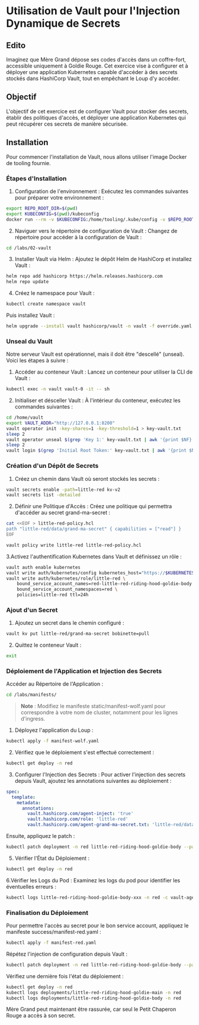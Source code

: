# Utilisation de Vault pour l'Injection Dynamique de Secrets
## Edito

Imaginez que Mère Grand dépose ses codes d'accès dans un coffre-fort, accessible uniquement à Goldie Rouge. Cet exercice 
vise à configurer et à déployer une application Kubernetes capable d'accéder à des secrets stockés dans HashiCorp Vault,
tout en empêchant le Loup d'y accéder.

## Objectif
L'objectif de cet exercice est de configurer Vault pour stocker des secrets, établir des politiques d'accès, et déployer
une application Kubernetes qui peut récupérer ces secrets de manière sécurisée.

## Installation

Pour commencer l'installation de Vault, nous allons utiliser l'image Docker de tooling fournie.

### Étapes d'Installation
1. Configuration de l'environnement :
Exécutez les commandes suivantes pour préparer votre environnement :

```bash
export REPO_ROOT_DIR=$(pwd)
export KUBECONFIG=$(pwd)/kubeconfig
docker run --rm -v $KUBECONFIG:/home/tooling/.kube/config -v $REPO_ROOT_DIR/labs:/labs -it ghcr.io/ddrugeon/little-red-riding-hood-tooling:latest
```

2. Naviguer vers le répertoire de configuration de Vault :
Changez de répertoire pour accéder à la configuration de Vault :

```bash
cd /labs/02-vault
```

3. Installer Vault via Helm :
Ajoutez le dépôt Helm de HashiCorp et installez Vault :

```bash
helm repo add hashicorp https://helm.releases.hashicorp.com
helm repo update
```
4. Créez le namespace pour Vault :

```bash
kubectl create namespace vault
```

Puis installez Vault :

```bash
helm upgrade --install vault hashicorp/vault -n vault -f override.yaml
```

### Unseal du Vault
Notre serveur Vault est opérationnel, mais il doit être "descellé" (unseal). Voici les étapes à suivre :

1. Accéder au conteneur Vault :
Lancez un conteneur pour utiliser la CLI de Vault :

```bash
kubectl exec -n vault vault-0 -it -- sh
```
2. Initialiser et désceller Vault :
À l'intérieur du conteneur, exécutez les commandes suivantes :

```bash
cd /home/vault
export VAULT_ADDR="http://127.0.0.1:8200"
vault operator init -key-shares=1 -key-threshold=1 > key-vault.txt
sleep 2
vault operator unseal $(grep 'Key 1:' key-vault.txt | awk '{print $NF}')
sleep 2
vault login $(grep 'Initial Root Token:' key-vault.txt | awk '{print $NF}')
```

### Création d'un Dépôt de Secrets
1. Créez un chemin dans Vault où seront stockés les secrets :

```bash
vault secrets enable -path=little-red kv-v2
vault secrets list -detailed
```

2. Définir une Politique d'Accès :
Créez une politique qui permettra d'accéder au secret grand-ma-secret :

```bash
cat <<EOF > little-red-policy.hcl
path "little-red/data/grand-ma-secret" { capabilities = ["read"] }
EOF

vault policy write little-red little-red-policy.hcl
```
3.Activez l'authentification Kubernetes dans Vault et définissez un rôle :

```bash
vault auth enable kubernetes
vault write auth/kubernetes/config kubernetes_host="https://$KUBERNETES_PORT_443_TCP_ADDR:443"
vault write auth/kubernetes/role/little-red \
    bound_service_account_names=red-little-red-riding-hood-goldie-body \
    bound_service_account_namespaces=red \
    policies=little-red ttl=24h
```

### Ajout d'un Secret
1. Ajoutez un secret dans le chemin configuré :

```bash
vault kv put little-red/grand-ma-secret bobinette=pull
```

2. Quittez le conteneur Vault :

```bash
exit
```

### Déploiement de l'Application et Injection des Secrets
Accéder au Répertoire de l'Application :

```bash
cd /labs/manifests/
```
> **Note** : Modifiez le manifeste static/manifest-wolf.yaml pour correspondre à votre nom de cluster, 
> notamment pour les lignes d'ingress.

1. Déployez l'application du Loup :

```bash
kubectl apply -f manifest-wolf.yaml
```
2. Vérifiez que le déploiement s'est effectué correctement :

```bash
kubectl get deploy -n red
```

3. Configurer l'Injection des Secrets :
Pour activer l'injection des secrets depuis Vault, ajoutez les annotations suivantes au déploiement :

```yaml
spec:
  template:
    metadata:
      annotations:
        vault.hashicorp.com/agent-inject: 'true'
        vault.hashicorp.com/role: 'little-red'
        vault.hashicorp.com/agent-grand-ma-secret.txt: 'little-red/data/grand-ma-secret'  
```

Ensuite, appliquez le patch :

```bash
kubectl patch deployment -n red little-red-riding-hood-goldie-body --patch "$(cat patch.yaml)"
```


5. Vérifier l'État du Déploiement :

```bash
kubectl get deploy -n red
```

6.Vérifier les Logs du Pod :
Examinez les logs du pod pour identifier les éventuelles erreurs :

```bash
kubectl logs little-red-riding-hood-goldie-body-xxx -n red -c vault-agent-init
```

### Finalisation du Déploiement
Pour permettre l'accès au secret pour le bon service account, appliquez le manifeste success/manifest-red.yaml :

```bash
kubectl apply -f manifest-red.yaml
```

Répétez l'injection de configuration depuis Vault :

```bash
kubectl patch deployment -n red little-red-riding-hood-goldie-body --patch "$(cat patch.yaml)"
```

Vérifiez une dernière fois l'état du déploiement :

```bash
kubectl get deploy -n red
kubectl logs deployments/little-red-riding-hood-goldie-main -n red
kubectl logs deployments/little-red-riding-hood-goldie-body -n red
```


Mère Grand peut maintenant être rassurée, car seul le Petit Chaperon Rouge a accès à son secret.
